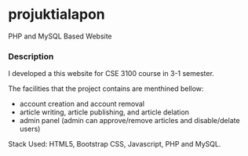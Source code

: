 # projuktialapon
 PHP and MySQL Based Website

### Description
I developed a this website for CSE 3100 course in 3-1 semester. 

The facilities that the project contains are menthined bellow:
 * account creation and account removal
 * article writing, article publishing, and article delation 
 * admin panel (admin can approve/remove articles and disable/delate users)
  

Stack Used: HTML5, Bootstrap CSS, Javascript, PHP and MySQL.
